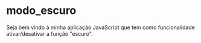 # modo_escuro
Seja bem vindo à minha aplicação JavaScript que tem como funcionalidade ativar/desativar a função "escuro".
